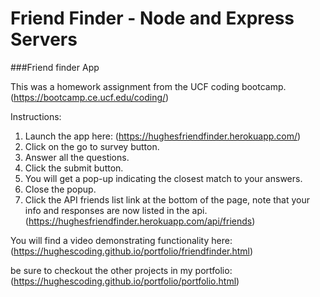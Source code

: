# Friend Finder - Node and Express Servers

###Friend finder App

This was a homework assignment from the UCF coding bootcamp. (https://bootcamp.ce.ucf.edu/coding/)

Instructions:

1. Launch the app here: (https://hughesfriendfinder.herokuapp.com/) 
2. Click on the go to survey button.
3. Answer all the questions.
4. Click the submit button.
5. You will get a pop-up indicating the closest match to your answers.
6. Close the popup.
7. Click the API friends list link at the bottom of the page, note that your info and responses are now listed in the api. (https://hughesfriendfinder.herokuapp.com/api/friends)

You will find a video demonstrating functionality here: (https://hughescoding.github.io/portfolio/friendfinder.html)

be sure to checkout the other projects in my portfolio: (https://hughescoding.github.io/portfolio/portfolio.html)


